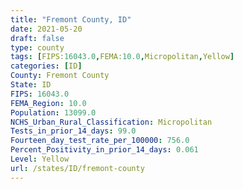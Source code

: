 ```yaml
---
title: "Fremont County, ID"
date: 2021-05-20
draft: false
type: county
tags: [FIPS:16043.0,FEMA:10.0,Micropolitan,Yellow]
categories: [ID]
County: Fremont County
State: ID
FIPS: 16043.0
FEMA_Region: 10.0
Population: 13099.0
NCHS_Urban_Rural_Classification: Micropolitan
Tests_in_prior_14_days: 99.0
Fourteen_day_test_rate_per_100000: 756.0
Percent_Positivity_in_prior_14_days: 0.061
Level: Yellow
url: /states/ID/fremont-county
---
```



